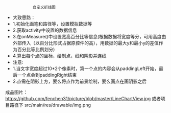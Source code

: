                 自定义折线图
* 大致思路：
* 1.初始化画笔和路径等，设置模拟数据等
* 2.获取activity中设置的数据信息
* 3.在onMeasure()中设置宽高百分比等信息(根据数据将宽度等分，可用高度由外部传入（以百分比形式占据原控件的高），用数据的最大y和最小y的差值作为百分比等比例划分)
* 4.算出每个点的坐标，绘制点，线和阴影并连线
* 注意:
* 1.当文字宽度超过10*2个像素时，第一个点的内容会从paddingLeft开始，最后一个点会到paddingRight结束
* 2.点需在阴影上方，要么将点作为前景绘制，要么画点在画阴影之后

成品图片：https://github.com/fenchen31/picture/blob/master/LineChartView.jpg
或者项目路径下 src/main/res/drawable/img.png